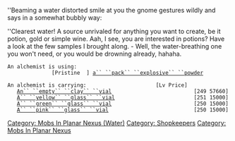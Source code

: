 ''Beaming a water distorted smile at you the gnome gestures wildly and
says in a somewhat bubbly way:

''Clearest water! A source unrivaled for anything you want to create, be
it potion, gold or simple wine. Aah, I see, you are interested in
potions? Have a look at the few samples I brought along. - Well, the
water-breathing one you won't need, or you would be drowning already,
hahaha.

`An alchemist is using:`  
`   `<wielded>`           [Pristine  ] `[`a`` ``pack`` ``explosive`` ``powder`](Pack_Explosive_Powder "wikilink")

`An alchemist is carrying:                      [Lv Price]`  
`   `[`An`` ``empty`` ``clay`` ``vial`](Empty_Clay_Vial "wikilink")`                          [249 57660]`  
`   `[`A`` ``yellow`` ``glass`` ``vial`](Yellow_Glass_Vial "wikilink")`                         [251 15000]`  
`   `[`A`` ``green`` ``glass`` ``vial`](Green_Glass_Vial "wikilink")`                          [250 15000]`  
`   `[`A`` ``pink`` ``glass`` ``vial`](Pink_Glass_Vial "wikilink")`                           [250 15000]`

[Category: Mobs In Planar Nexus
(Water)](Category:_Mobs_In_Planar_Nexus_(Water) "wikilink") [Category:
Shopkeepers](Category:_Shopkeepers "wikilink") [Category: Mobs In Planar
Nexus](Category:_Mobs_In_Planar_Nexus "wikilink")
